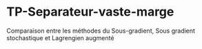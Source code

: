 # TP-Separateur-vaste-marge
Comparaison entre les méthodes du Sous-gradient, Sous gradient stochastique et Lagrengien augmenté
